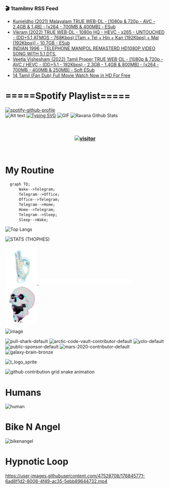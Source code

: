 ### 🎬 1tamilmv RSS Feed

<!-- BLOG-POST-LIST:START -->
- [Kunjeldho &lpar;2021&rpar; Malayalam TRUE WEB-DL - [1080p &amp; 720p - AVC - 2.4GB &amp; 1.4B] - [x264 - 700MB &amp; 400MB] - ESub](https://www.1tamilmv.click/index.php?/forums/topic/165594-kunjeldho-2021-malayalam-true-web-dl-1080p-720p-avc-24gb-14b-x264-700mb-400mb-esub/&do=findComment&comment=330813)
- [Vikram &lpar;2022&rpar; TRUE WEB-DL - 1080p HQ - HEVC - x265 - UNTOUCHED - &lpar;DD+5.1 ATMOS - 768Kbps&rpar; [Tam + Tel + Hin + Kan &lpar;192Kbps&rpar; + Mal &lpar;192Kbps&rpar;] - 10.7GB - ESub](https://www.1tamilmv.click/index.php?/forums/topic/165541-vikram-2022-true-web-dl-1080p-hq-hevc-x265-untouched-dd51-atmos-768kbps-tam-tel-hin-kan-192kbps-mal-192kbps-107gb-esub/&do=findComment&comment=330812)
- [INDIAN 1996 - TELEPHONE MANIPOL REMASTERD HD1080P VIDEO SONG WITH 5.1 DTS.](https://www.1tamilmv.click/index.php?/forums/topic/165593-indian-1996-telephone-manipol-remasterd-hd1080p-video-song-with-51-dts/&do=findComment&comment=330811)
- [Veetla Vishesham &lpar;2022&rpar; Tamil Proper TRUE WEB-DL - [1080p &amp; 720p - AVC / HEVC - &lpar;DD+5.1 - 192Kbps&rpar; - 2.3GB - 1.4GB &amp; 800MB] - [x264 - 700MB - 400MB &amp; 250MB] - Soft ESub](https://www.1tamilmv.click/index.php?/forums/topic/165592-veetla-vishesham-2022-tamil-proper-true-web-dl-1080p-720p-avc-hevc-dd51-192kbps-23gb-14gb-800mb-x264-700mb-400mb-250mb-soft-esub/&do=findComment&comment=330810)
- [14 Tamil &lpar;Fan Dub&rpar; Full Movie Watch Now in HD For Free](https://www.1tamilmv.click/index.php?/forums/topic/165590-14-tamil-fan-dub-full-movie-watch-now-in-hd-for-free/&do=findComment&comment=330808)
<!-- BLOG-POST-LIST:END -->

# =====Spotify Playlist=====
[![spotify-github-profile](https://spotify-github-profile.vercel.app/api/view?uid=31rfzgmuvvewegdlxvlev4ynz4vu&cover_image=true&theme=default&bar_color=53b14f&bar_color_cover=true)](https://ravana69.github.io/rss)
</br>
![Alt text](https://spotify-recently-played-readme.vercel.app/api?user=31rfzgmuvvewegdlxvlev4ynz4vu)
[![Typing SVG](https://readme-typing-svg.herokuapp.com?color=%2336BCF7&center=true&vCenter=true&multiline=true&height=81&lines=I+AM+RAVANA;CONTACT+ME+ON+TELEGRAM%3A+%40R4V4N4)](https://git.io/typing-svg)
<img align="centre" height="400px" width="490px" alt="GIF" src="https://github.com/ravana69/ravana69/blob/master/rvm.gif" />
![Ravana Github Stats](https://github-readme-stats.vercel.app/api?username=ravana69&&show_icons=true&theme=radical)

<br />
<h3 align="center"> <a href="https://t.me/r4v4n4"><img src="https://profile-counter.glitch.me/ravana69/count.svg" alt="visitor" width="600"></a> </h3>
</br>

<H1>My Routine</H1>

```mermaid
  graph TD;
      Wake-->Telegram;
      Telegram-->Office;
      Office-->Telegram;
      Telegram-->Home;
      Home-->Telegram;
      Telegram-->Sleep;
      Sleep-->Wake;
```
![Top Langs](https://github-readme-stats.vercel.app/api/top-langs/?username=ravana69&&show_icons=true&theme=radical)

![STATS (THOPHES)](https://github-profile-trophy.vercel.app/?username=ravana69&theme=gruvbox&margin-w=10&margin-h=15&column=8)
<br />
<p align="left">
    <a href="#">
        <img width="20%" src="./assets/images/hand.gif" alt="" />
    </a>
    <a href="#">
        <img width="59%" src="./assets/images/spacer.png" alt="" >
    </a>
    <a href="#">
        <img width="20%" src="./assets/images/skull.gif" alt="" />
    </a>
</p>


![image](https://user-images.githubusercontent.com/47528708/175298537-0623dc00-7b1a-4ec1-b5b1-71768763a234.png)

<img width="148" alt="pull-shark-default" src="https://user-images.githubusercontent.com/47528708/176419715-70981865-4dc6-489a-8a1a-06842db67b15.gif"> <img width="148" alt="arctic-code-vault-contributor-default" src="https://user-images.githubusercontent.com/47528708/175267501-e1fbbb8f-c2b2-4882-b865-2ac4debef26c.png"> <img width="148" alt="yolo-default" src="https://user-images.githubusercontent.com/47528708/175267654-281a1880-1129-4b7b-bf2f-de5dd2bc5afa.png"> <img width="148" alt="public-sponsor-default" src="https://user-images.githubusercontent.com/47528708/175268448-2e78cc75-fb25-4d76-bd22-7df520446b45.png"> <img width="148" alt="mars-2020-contributor-default" src="https://user-images.githubusercontent.com/47528708/175268475-de6d987a-3be9-4353-86a5-23b422559355.png"> <img width="148" alt="galaxy-brain-bronze" src="https://user-images.githubusercontent.com/47528708/176419717-e2fdca8b-0fdc-47dd-9511-a7ff52178a33.gif">

![t_logo_sprite](https://user-images.githubusercontent.com/47528708/175293007-21ff1792-1fca-4be3-bcae-12fdc3aa414f.svg)

![github contribution grid snake animation](https://raw.githubusercontent.com/ravana69/ravana69/output/github-contribution-grid-snake-dark.svg#gh-dark-mode-only)

# Humans
<img width="170" alt="human" src="https://user-images.githubusercontent.com/47528708/176413829-c142d478-1c96-4c3c-a2a4-2dd35374c335.gif">

# Bike N Angel
<img width="170" alt="bikenangel" src="https://user-images.githubusercontent.com/47528708/176616968-3a44f91e-8016-477c-9bb5-c4689a1adbee.gif">

# Hypnotic Loop

https://user-images.githubusercontent.com/47528708/176845771-6ad8f1d2-8008-4f49-ac35-5ebb89644732.mp4


